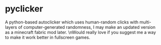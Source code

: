 # pyclicker
A python-based autoclicker which uses human-random clicks with multi-layers of computer-generated randomness, I may make an updated version as a minecraft fabric mod later.
\nWould really love if you suggest me a way to make it work better in fullscreen games.
